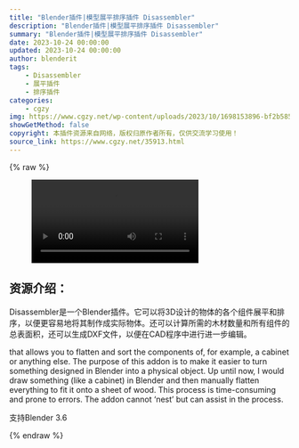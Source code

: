 ```yaml
---
title: "Blender插件|模型展平排序插件 Disassembler"
description: "Blender插件|模型展平排序插件 Disassembler"
summary: "Blender插件|模型展平排序插件 Disassembler"
date: 2023-10-24 00:00:00
updated: 2023-10-24 00:00:00
author: blenderit
tags: 
    - Disassembler
    - 展平插件
    - 排序插件
categories:
    - cgzy
img: https://www.cgzy.net/wp-content/uploads/2023/10/1698153896-bf2b585aaeb7a04.webp
showGetMethod: false
copyright: 本插件资源来自网络，版权归原作者所有，仅供交流学习使用！
source_link: https://www.cgzy.net/35913.html
---
```


{% raw %}
<figure class="wp-block-video aligncenter"><video controls src="http://cloud.video.taobao.com/play/u/null/p/1/e/6/t/1/433777394424.mp4"></video></figure><div class="wp-block-pandastudio-title"><div class="title_style_01"><h2 id="h2-0">资源介绍：</h2></div></div><p class="is-style-text-indent-2em">Disassembler是一个Blender插件。它可以将3D设计的物体的各个组件展平和排序，以便更容易地将其制作成实际物体。还可以计算所需的木材数量和所有组件的总表面积，还可以生成DXF文件，以便在CAD程序中进行进一步编辑。</p><p>that allows you to flatten and sort the components of, for example, a cabinet or anything else. The purpose of this addon is to make it easier to turn something designed in Blender into a physical object. Up until now, I would draw something (like a cabinet) in Blender and then manually flatten everything to fit it onto a sheet of wood. This process is time-consuming and prone to errors. The addon cannot ‘nest’ but can assist in the process.</p><div class="wp-block-pandastudio-tips"><div class="tip success "><p>支持Blender 3.6</p>
</div></div>
<div style="display: none">cgzy</div>
{% endraw %}